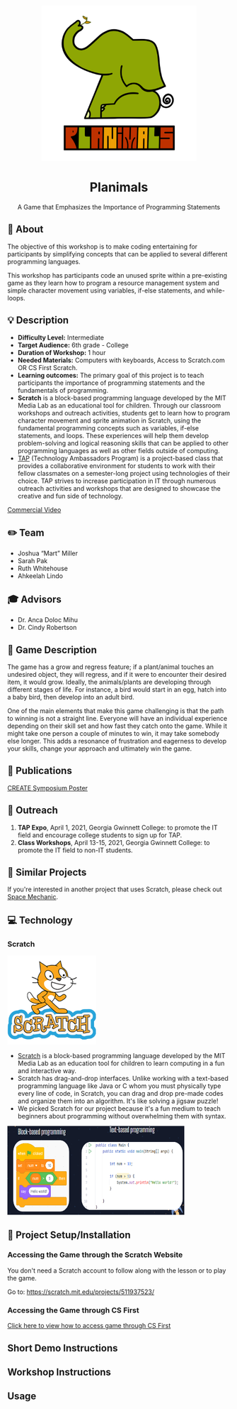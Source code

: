 <p align="center">
  <img alt="Planimals Logo" src="https://github.com/TAP-GGC/planimals/blob/main/Media/planimal%20new%20loko-transparent.png?raw=true" height="350" />
  <h1 align="center">Planimals</h1>
  <p align="center">A Game that Emphasizes the Importance of Programming Statements</p>
</p>

## :loudspeaker: About
The objective of this workshop is to make coding entertaining for participants by simplifying concepts that can be applied to several different programming languages. 

This workshop has participants code an unused sprite within a pre-existing game as they learn how to program a resource management system and simple character movement using variables, if-else statements, and while-loops.

## :bulb: Description

* <b>Difficulty Level:</b> Intermediate
* <b>Target Audience:</b> 6th grade - College
* <b>Duration of Workshop:</b> 1 hour 
* <b>Needed Materials:</b> Computers with keyboards, Access to Scratch.com OR CS First Scratch.
* <b>Learning outcomes:</b> The primary goal of this project is to teach participants the importance of programming statements and the fundamentals of programming.
* <b>Scratch</b> is a block-based programming language developed by the MIT Media Lab as an educational tool for children. Through our classroom workshops and outreach activities, students get to learn how to program character movement and sprite animation in Scratch, using the fundamental programming concepts such as variables, if-else statements, and loops. These experiences will help them develop problem-solving and logical reasoning skills that can be applied to other programming languages as well as other fields outside of computing.
* [TAP](https://ggc.edu/academics/school-of-science-and-technology/research-internships-service-learning/technology-ambassador-program) (Technology Ambassadors Program) is a project-based class that provides a collaborative environment for students to work with their fellow classmates on a semester-long project using technologies of their choice. TAP strives to increase participation in IT through numerous outreach activities and workshops that are designed to showcase the creative and fun side of technology.

[Commercial Video](https://github.com/user-attachments/assets/b1126403-8272-46df-abeb-81e0fcd8bca6)




## :pencil2: Team

* Joshua “Mart” Miller
* Sarah Pak
* Ruth Whitehouse
* Ahkeelah Lindo

## :mortar_board: Advisors

* Dr. Anca Doloc Mihu
* Dr. Cindy Robertson

## :page_with_curl: Game Description
The game has a grow and regress feature; if a plant/animal touches an undesired object, they will regress, and if it were to encounter their desired item, it would grow. Ideally, the animals/plants are developing through different stages of life. For instance, a bird would start in an egg, hatch into a baby bird, then develop into an adult bird.

One of the main elements that make this game challenging is that the path to winning is not a straight line. Everyone will have an individual experience depending on their skill set and how fast they catch onto the game. While it might take one person a couple of minutes to win, it may take somebody else longer. This adds a resonance of frustration and eagerness to develop your skills, change your approach and ultimately win the game.

## :memo: Publications




[CREATE Symposium Poster](https://github.com/TechAmbassadors-GGC/planimals/files/6418632/Create.workshop.poster.pdf)

## :open_hands: Outreach

1. <b>TAP Expo</b>, April 1, 2021, Georgia Gwinnett College: to promote the IT field and encourage college students to sign up for TAP.
2. <b>Class Workshops</b>, April 13-15, 2021, Georgia Gwinnett College: to promote the IT field to non-IT students.

## :mag_right: Similar Projects
If you're interested in another project that uses Scratch, please check out [Space Mechanic](https://github.com/TAP-GGC/NinjaTurtles).

## :computer: Technology

### Scratch
<img src = "Media/Technology/scratch logo.png" width="200" height="200">

* [Scratch](https://scratch.mit.edu/) is a block-based programming language developed by the MIT Media Lab as an education tool for children to learn computing in a fun and interactive way.
* Scratch has drag-and-drop interfaces. Unlike working with a text-based programming language like Java or C whom you must physically type every line of code, in Scratch, you can drag and drop pre-made codes and organize them into an algorithm. It's like solving a jigsaw puzzle!
* We picked Scratch for our project because it's a fun medium to teach beginners about programming without overwhelming them with syntax.

<img src = "Media/Technology/block-based language.png" width ="400" height="200">

## :floppy_disk: Project Setup/Installation 

### Accessing the Game through the Scratch Website

You don't need a Scratch account to follow along with the lesson or to play the game. 

Go to:
https://scratch.mit.edu/projects/511937523/

### Accessing the Game through CS First

[Click here to view how to access game through CS First](/Documents/CS%20First%20Walkthrough/CS%20First%20Walkthrough.md)

## Short Demo Instructions 

## Workshop Instructions 

## Usage

